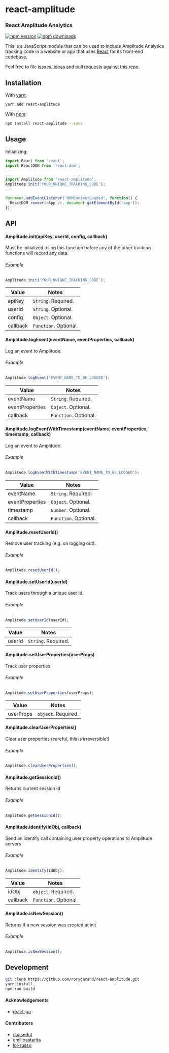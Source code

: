 # react-amplitude
### React Amplitude Analytics

[![npm version](https://img.shields.io/npm/v/react-amplitude.svg?style=flat-square)](https://www.npmjs.com/package/react-amplitude)
[![npm downloads](https://img.shields.io/npm/dm/react-amplitude.svg?style=flat-square)](https://www.npmjs.com/package/react-amplitude)

This is a JavaScript module that can be used to include Amplitude Analytics tracking code in a website or app that uses [React](https://facebook.github.io/react/) for its front-end codebase.

Feel free to file [issues, ideas and pull requests against this repo](https://github.com/react-amplitude/react-amplitude/issues).

## Installation

With [yarn](https://yarnpkg.com/en/docs/getting-started//):
```bash
yarn add react-amplitude
```

With [npm](https://www.npmjs.com/):
```bash
npm install react-amplitude --save
```

## Usage

Initializing:

```js
import React from 'react';
import ReactDOM from 'react-dom';

...
import Amplitude from 'react-amplitude';
Amplitude.init('YOUR_UNIQUE_TRACKING_CODE');
...

document.addEventListener('DOMContentLoaded', function() {
  ReactDOM.render(<App />, document.getElementById('app'));
});

```

## API

#### Amplitude.init(apiKey, userId, config, callback)

Must be initialized using this function before any of the other tracking functions will record any data.

###### Example

```js
Amplitude.init('YOUR_UNIQUE_TRACKING_CODE');
```

|Value|Notes|
|------|-----|
|apiKey| `String`. Required.|
|userId| `String`. Optional.|
|config| `Object`. Optional.|
|callback| `Function`. Optional.|

#### Amplitude.logEvent(eventName, eventProperties, callback)

Log an event to Amplitude.

###### Example

```js
Amplitude.logEvent('EVENT_NAME_TO_BE_LOGGED');
```

|Value|Notes|
|------|-----|
|eventName| `String`. Required.|
|eventProperties| `Object`. Optional.|
|callback| `Function`. Optional.|

#### Amplitude.logEventWithTimestamp(eventName, eventProperties, timestamp, callback)

Log an event to Amplitude.

###### Example

```js
Amplitude.logEventWithTimestamp('EVENT_NAME_TO_BE_LOGGED');
```

|Value|Notes|
|------|-----|
|eventName| `String`. Required.|
|eventProperties| `Object`. Optional.|
|timestamp| `Number`. Optional.|
|callback| `Function`. Optional.|

#### Amplitude.resetUserId()

Remove user tracking (e.g. on logging out).

###### Example

```js
Amplitude.resetUserId();
```

#### Amplitude.setUserId(userId)

Track users through a unique user id.

###### Example

```js
Amplitude.setUserId(userId);
```

|Value|Notes|
|------|-----|
|userId| `String`. Required.|

#### Amplitude.setUserProperties(userProps)

Track user properties

###### Example

```js
Amplitude.setUserProperties(userProps);
```

|Value|Notes|
|------|-----|
|userProps| `object`. Required.|

#### Amplitude.clearUserProperties()

Clear user properties
(careful, this is irreversible!)

###### Example

```js
Amplitude.clearUserProperties();
```

#### Amplitude.getSessionId()

Returns current session id

###### Example

```js
Amplitude.getSessionId();
```

#### Amplitude.identify(idObj, callback)

Send an identify call containing user property operations to Amplitude servers

###### Example

```js
Amplitude.identify(idObj);
```

|Value|Notes|
|------|-----|
|idObj| `object`. Required.|
|callback| `Function`. Optional.|

#### Amplitude.isNewSession()

Returns if a new session was created at init

###### Example

```js
Amplitude.isNewSession();
```


## Development

```bash
git clone https://github.com/rorygarand/react-amplitude.git
yarn install
npm run build
```

#### Acknowledgements

* [react-ga](https://github.com/react-ga/react-ga)

#### Contributors

* [chasedut](https://github.com/chasedut)
* [emilioastarita](https://github.com/emilioastarita)
* [lol-russo](https://github.com/lol-russo)